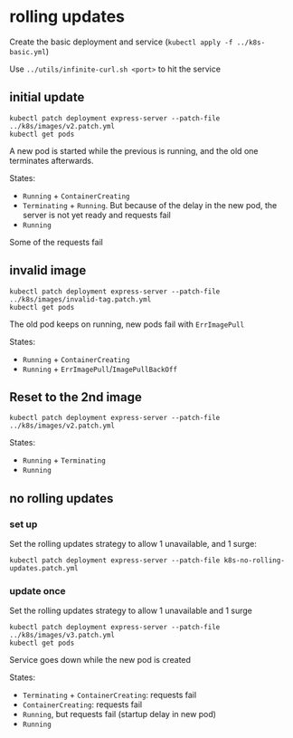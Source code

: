 # rolling updates

Create the basic deployment and service (`kubectl apply -f ../k8s-basic.yml`)

Use `../utils/infinite-curl.sh <port>` to hit the service

## initial update

```
kubectl patch deployment express-server --patch-file ../k8s/images/v2.patch.yml
kubectl get pods
```

A new pod is started while the previous is running, and the old one terminates afterwards.

States:
- `Running` + `ContainerCreating`
- `Terminating` + `Running`. But because of the delay in the new pod, the server is not yet ready and requests fail
- `Running`

Some of the requests fail

## invalid image

```
kubectl patch deployment express-server --patch-file ../k8s/images/invalid-tag.patch.yml
kubectl get pods
```

The old pod keeps on running, new pods fail with `ErrImagePull`

States:
- `Running` + `ContainerCreating`
- `Running` + `ErrImagePull`/`ImagePullBackOff`

## Reset to the 2nd image

```
kubectl patch deployment express-server --patch-file ../k8s/images/v2.patch.yml
```

States:
- `Running` + `Terminating`
- `Running`

## no rolling updates

### set up

Set the rolling updates strategy to allow 1 unavailable, and 1 surge:

```
kubectl patch deployment express-server --patch-file k8s-no-rolling-updates.patch.yml
```

### update once

Set the rolling updates strategy to allow 1 unavailable and 1 surge

```
kubectl patch deployment express-server --patch-file ../k8s/images/v3.patch.yml
kubectl get pods
```

Service goes down while the new pod is created

States:
- `Terminating` + `ContainerCreating`: requests fail
- `ContainerCreating`: requests fail
- `Running`, but requests fail (startup delay in new pod)
- `Running`
